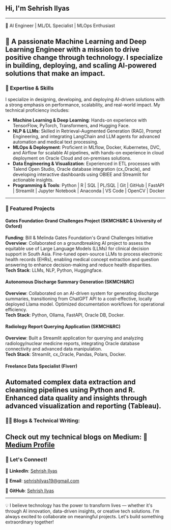 ## Hi, I'm Sehrish Ilyas
---
🚀 AI Engineer | ML/DL Specialist | MLOps Enthusiast

🌟 A passionate Machine Learning and Deep Learning Engineer with a mission to drive positive change through technology. I specialize in building, deploying, and scaling AI-powered solutions that make an impact.
---
### 🧠 Expertise & Skills

I specialize in designing, developing, and deploying AI-driven solutions with a strong emphasis on performance, scalability, and real-world impact. My technical proficiency includes:

- **Machine Learning & Deep Learning**: Hands-on experience with TensorFlow, PyTorch, Transformers, and Hugging Face.
- **NLP & LLMs**: Skilled in Retrieval-Augmented Generation (RAG), Prompt Engineering, and integrating LangChain and LLM agents for advanced automation and medical text processing.
- **MLOps & Deployment**: Proficient in MLflow, Docker, Kubernetes, DVC, and Airflow for scalable AI pipelines, with hands-on experience in cloud deployment on Oracle Cloud and on-premises solutions.
- **Data Engineering & Visualization**: Experienced in ETL processes with Talend Open Studio, Oracle database integration (cx_Oracle), and developing interactive dashboards using OBIEE and Streamlit for actionable insights.
- **Programming & Tools**: Python | R | SQL | PL/SQL | Git | GitHub | FastAPI | Streamlit |  Jupyter Notebook | Anaconda | VS Code | OpenCV | Docker
---
### 🚀 Featured Projects
#### Gates Foundation Grand Challenges Project (SKMCH&RC & University of Oxford)
**Funding**: Bill & Melinda Gates Foundation's Grand Challenges Initiative  
**Overview**: Collaborated on a groundbreaking AI project to assess the equitable use of Large Language Models (LLMs) for clinical decision support in South Asia. Fine-tuned open-source LLMs to process electronic health records (EHRs), enabling medical concept extraction and question answering to enhance decision-making and reduce health disparities.  
**Tech Stack**: LLMs, NLP, Python, Huggingface.  

#### Autonomous Discharge Summary Generation (SKMCH&RC)
**Overview**: Collaborated on an AI-driven system for generating discharge summaries, transitioning from ChatGPT API to a cost-effective, locally deployed Llama model. Optimized documentation workflows for operational efficiency.  
**Tech Stack**: Python, Ollama, FastAPI, Oracle DB, Docker.  

#### Radiology Report Querying Application (SKMCH&RC)
**Overview**: Built a Streamlit application for querying and analyzing radiology/nuclear medicine reports, integrating Oracle database connectivity and advanced data manipulation.  
**Tech Stack**: Streamlit, cx_Oracle, Pandas, Polars, Docker.  

#### Freelance Data Specialist (Fiverr)

Automated complex data extraction and cleansing pipelines using Python and R. Enhanced data quality and insights through advanced visualization and reporting (Tableau).
---
### ✍🏻 Blogs & Technical Writing:

Check out my technical blogs on Medium:
🔗 [Medium Profile](https://medium.com/@seriilyas)
---
### 🤝 Let's Connect!

💼 **LinkedIn**: [Sehrish Ilyas](https://www.linkedin.com/in/sehrish-ilyas/)

📧 **Email**: sehrishilyas19@gmail.com 

📂 **GitHub**: [Sehrish Ilyas](https://github.com/SehrishIlyas)  

---
💡 I believe technology has the power to transform lives — whether it's through AI innovation, data-driven insights, or creative tech solutions. I'm always excited to collaborate on meaningful projects. Let's build something extraordinary together!
